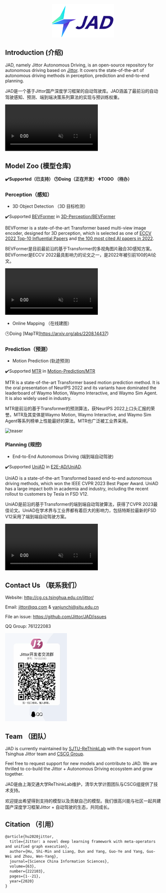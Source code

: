 <div align="center">
<img src="assests/JAD.png" width="200"/>
</div>


## Introduction (介绍)

JAD, namely Jittor Autonomous Driving, is an open-source repository for autonomous driving based on [Jittor](https://github.com/Jittor/jittor). It covers the state-of-the-art of autonomous driving methods in perception, prediction and end-to-end planning.

JAD是一个基于Jittor国产深度学习框架的自动驾驶库。JAD涵盖了最前沿的自动驾驶感知、预测、端到端决策系列算法的实现与预训练权重。

<div><video controls src="https://github.com/OpenDriveLab/UniAD/assets/48089846/bcf685e4-2471-450e-8b77-e028a46bd0f7" muted="false"></video></div>

## Model Zoo (模型仓库)
<b>:heavy_check_mark:Supported（已支持）  :clock3:Doing（正在开发） :heavy_plus_sign:TODO （待办）</b>

### Perception（感知）

- 3D Object Detection （3D 目标检测）

:heavy_check_mark:Supported [BEVFormer](https://arxiv.org/abs/2203.17270) in [3D-Perception/BEVFormer](3D-Perception/BEVFormer)

BEVFormer is a state-of-the-art Transformer based multi-view image encoder, designed for 3D perception, which is selected as one of [ECCV 2022 Top-10 Influential Papers](https://www.paperdigest.org/2023/01/most-influential-eccv-papers-2023-01/) and [the 100 most cited AI papers in 2022](https://www.zeta-alpha.com/post/must-read-the-100-most-cited-ai-papers-in-2022).

BEVFormer是目前最前沿的基于Transformer的多视角图片融合3D感知方案。BEVFormer是ECCV 2022最具影响力的论文之一，是2022年被引前100的AI论文。

<div><video controls src="https://user-images.githubusercontent.com/27915819/161392594-fc0082f7-5c37-4919-830a-2dd423c1d025.mp4" muted="false"></video></div>

- Online Mapping （在线建图）

:clock3:Doing [MapTR]https://arxiv.org/abs/2208.14437)

### Prediction（预测）

- Motion Prediction (轨迹预测)

:heavy_check_mark:Supported [MTR](https://arxiv.org/abs/2209.13508) in [Motion-Prediction/MTR](Motion-Prediction/MTR)

MTR is a state-of-the-art Transformer based motion prediction method. It is the oral presentation of NeurIPS 2022 and its variants have dominated the leaderboard of Waymo Motion, Waymo Interactive, and Waymo Sim Agent. It is also widely used in industry.

MTR是前沿的基于Transformer的预测算法，获NeurIPS 2022上口头汇报的荣誉。MTR及其变体是Waymo Motion, Waymo Interactive, and Waymo Sim Agent等系列榜单上性能最好的算法。MTR也广泛被工业界采用。

![teaser](https://github.com/sshaoshuai/MTR/blob/master/docs/mtr_demo.png)


### Planning (规控)

- End-to-End Autonomous Driving (端到端自动驾驶)

:heavy_check_mark:Supported [UniAD](https://arxiv.org/abs/2212.10156) in [E2E-AD/UniAD](E2E-AD/UniAD).

UniAD is a state-of-the-art Transformed based end-to-end autonomous driving methods, which won the IEEE CVPR 2023 Best Paper Award. UniAD has a large impact both in academia and industry, including the recent rollout to customers by Tesla in FSD V12. 

UniAD是前沿的基于Transformer的端到端自动驾驶算法，获得了CVPR 2023最佳论文。UniAD在学术界与工业界都有着巨大的影响力，包括特斯拉最新的FSD V12采用了端到端自动驾驶方案。

<div><video controls src="https://github.com/OpenDriveLab/UniAD/assets/48089846/bcf685e4-2471-450e-8b77-e028a46bd0f7" muted="false"></video></div>

## Contact Us （联系我们）
Website: http://cg.cs.tsinghua.edu.cn/jittor/

Email: jittor@qq.com & yanjunchi@sjtu.edu.cn

File an issue: https://github.com/Jittor/JAD/issues

QQ Group: 761222083

<img src="assests/jittor_qq_group.png" width="200"/>

## Team （团队）

JAD is currently maintained by [SJTU-ReThinkLab](https://thinklab.sjtu.edu.cn/) with the support from Tsinghua Jittor team and [CSCG Group](https://cg.cs.tsinghua.edu.cn/).

Feel free to request support for new models and contribute to JAD. We are thrilled to co-build the Jittor + Autonomous Driving ecosystem and grow together. 

JAD是由上海交通大学ReThinkLab维护，清华大学计图团队与CSCG组提供了技术支持。

欢迎提出希望得到支持的模型以及贡献自己的模型。我们很高兴能与社区一起共建国产深度学习框架Jittor + 自动驾驶的生态，共同成长。


## Citation （引用）

```
@article{hu2020jittor,
  title={Jittor: a novel deep learning framework with meta-operators and unified graph execution},
  author={Hu, Shi-Min and Liang, Dun and Yang, Guo-Ye and Yang, Guo-Wei and Zhou, Wen-Yang},
  journal={Science China Information Sciences},
  volume={63},
  number={222103},
  pages={1--21},
  year={2020}
}
```
